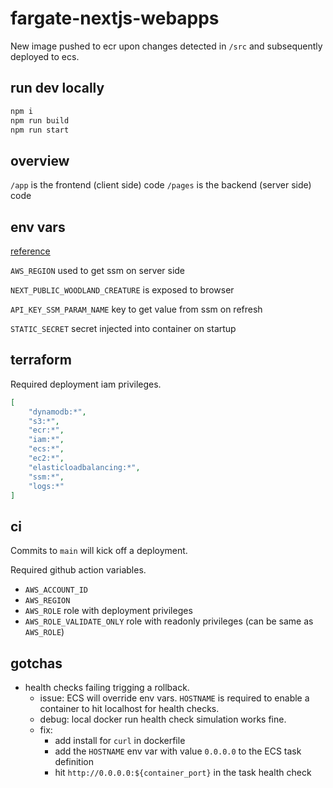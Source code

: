 # fargate-nextjs-webapps

New image pushed to ecr upon changes detected in `/src` and subsequently deployed to ecs.

## run dev locally

```sh
npm i
npm run build
npm run start
```

## overview

`/app` is the frontend (client side) code
`/pages` is the backend (server side) code

## env vars

[reference](https://nextjs.org/docs/pages/building-your-application/configuring/environment-variables#bundling-environment-variables-for-the-browser)

`AWS_REGION` used to get ssm on server side

`NEXT_PUBLIC_WOODLAND_CREATURE` is exposed to browser

`API_KEY_SSM_PARAM_NAME` key to get value from ssm on refresh

`STATIC_SECRET` secret injected into container on startup

## terraform

Required deployment iam privileges.

```json
[
    "dynamodb:*", 
    "s3:*", 
    "ecr:*", 
    "iam:*", 
    "ecs:*",
    "ec2:*", 
    "elasticloadbalancing:*",
    "ssm:*",
    "logs:*"
]
```


## ci

Commits to `main` will kick off a deployment.

Required github action variables.
- `AWS_ACCOUNT_ID`
- `AWS_REGION`
- `AWS_ROLE` role with deployment privileges
- `AWS_ROLE_VALIDATE_ONLY` role with readonly privileges (can be same as `AWS_ROLE`)


## gotchas

- health checks failing trigging a rollback. 
  - issue: ECS will override env vars. `HOSTNAME` is required to enable a container to hit localhost for health checks.
  - debug: local docker run health check simulation works fine.
  - fix: 
    - add install for `curl` in dockerfile
    - add the `HOSTNAME` env var with value `0.0.0.0` to the ECS task definition
    - hit `http://0.0.0.0:${container_port}` in the task health check
